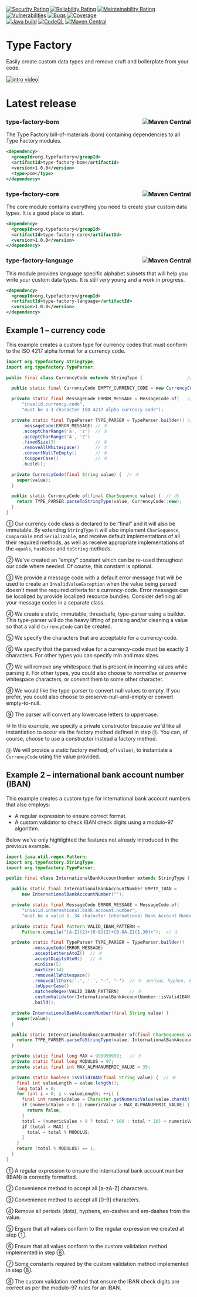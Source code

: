 [![Security Rating](https://sonarcloud.io/api/project_badges/measure?project=type-factory_type-factory&metric=security_rating)](https://sonarcloud.io/summary/new_code?id=type-factory_type-factory)
[![Reliability Rating](https://sonarcloud.io/api/project_badges/measure?project=type-factory_type-factory&metric=reliability_rating)](https://sonarcloud.io/summary/new_code?id=type-factory_type-factory)
[![Maintainability Rating](https://sonarcloud.io/api/project_badges/measure?project=type-factory_type-factory&metric=sqale_rating)](https://sonarcloud.io/summary/new_code?id=type-factory_type-factory)
[![Vulnerabilities](https://sonarcloud.io/api/project_badges/measure?project=type-factory_type-factory&metric=vulnerabilities)](https://sonarcloud.io/summary/new_code?id=type-factory_type-factory)
[![Bugs](https://sonarcloud.io/api/project_badges/measure?project=type-factory_type-factory&metric=bugs)](https://sonarcloud.io/summary/new_code?id=type-factory_type-factory)
[![Coverage](https://sonarcloud.io/api/project_badges/measure?project=type-factory_type-factory&metric=coverage)](https://sonarcloud.io/summary/new_code?id=type-factory_type-factory)
<br/>
[![Java build](https://github.com/type-factory/type-factory/actions/workflows/maven-build.yml/badge.svg?branch=main)](https://github.com/type-factory/type-factory/actions/workflows/maven-build.yml)
[![CodeQL](https://github.com/type-factory/type-factory/actions/workflows/codeql.yml/badge.svg?branch=main)](https://github.com/type-factory/type-factory/actions/workflows/codeql.yml)
[![Maven Central](https://img.shields.io/maven-central/v/org.typefactory/type-factory-bom)](https://central.sonatype.com/search?q=g%253Aorg.typefactory)

Type Factory
============

Easily create custom data types and remove cruft and boilerplate from your code.

<picture>
  <source srcset="docs/intro-video-dark.gif" media="(prefers-color-scheme: dark)"/>
  <img src="docs/intro-video-light.gif" alt="intro video" style="border: 1px solid #AAAAAA;"/>
</picture>

Latest release
==============

### type-factory-bom [<img alt="Maven Central" align="right" src="https://img.shields.io/maven-central/v/org.typefactory/type-factory-bom?label=type-factory-bom">](https://central.sonatype.com/search?q=g%253Aorg.typefactory)

The Type Factory bill-of-materials (bom) containing dependencies to all Type Factory modules.

```xml
<dependency>
  <groupId>org.typefactory</groupId>
  <artifactId>type-factory-bom</artifactId>
  <version>1.0.0</version>
  <type>pom</type>
</dependency>
```

### type-factory-core [<img alt="Maven Central" align="right" src="https://img.shields.io/maven-central/v/org.typefactory/type-factory-core?label=type-factory-core">](https://central.sonatype.com/search?q=g%253Aorg.typefactory)

The core module contains everything you need to create your custom data types. 
It is a good place to start.

```xml
<dependency>
  <groupId>org.typefactory</groupId>
  <artifactId>type-factory-core</artifactId>
  <version>1.0.0</version>
</dependency>
```

### type-factory-language [<img alt="Maven Central" align="right" src="https://img.shields.io/maven-central/v/org.typefactory/type-factory-language?label=type-factory-language">](https://central.sonatype.com/search?q=g%253Aorg.typefactory)

This module provides language specific alphabet subsets that will help you write your custom
data types. It is still very young and a work in progress.

```xml
<dependency>
  <groupId>org.typefactory</groupId>
  <artifactId>type-factory-language</artifactId>
  <version>1.0.0</version>
</dependency>
```

Example 1 – currency code
-------------------------

This example creates a custom type for currency codes that must conform to the ISO 4217 alpha 
  format for a currency code. 

```java
import org.typefactory.StringType;
import org.typefactory.TypeParser;

public final class CurrencyCode extends StringType {                 // ①

  public static final CurrencyCode EMPTY_CURRENCY_CODE = new CurrencyCode("");  // ②

  private static final MessageCode ERROR_MESSAGE = MessageCode.of(   // ③
      "invalid.currency.code", 
      "must be a 3-character ISO 4217 alpha currency code");

  private static final TypeParser TYPE_PARSER = TypeParser.builder() // ④
      .messageCode(ERROR_MESSAGE) // ③
      .acceptCharRange('a', 'z')  // ⑤
      .acceptCharRange('A', 'Z')
      .fixedSize(3)               // ⑥
      .removeAllWhitespace()      // ⑦
      .convertNullToEmpty()       // ⑧
      .toUpperCase()              // ⑨
      .build();

  private CurrencyCode(final String value) {  // ⑩
    super(value);
  }

  public static CurrencyCode of(final CharSequence value) {  // ⑪
    return TYPE_PARSER.parseToStringType(value, CurrencyCode::new); 
  }
}
```
① Our currency code class is declared to be “final” and it will also be immutable.
  By extending `StringType` it will also implement `CharSequence`, `Comparable`
  and `Serializable`, and receive default implementations of all their required
  methods, as well as receive appropriate implementations of the `equals`,
  `hashCode` and `toString` methods.

② We've created an “empty” constant which can be re-used throughout our code
  where needed. Of course, this constant is optional.

③ We provide a message code with a default error message that will be used to 
  create an `InvalidValueException` when the value being parsed doesn't meet 
  the required criteria for a currency-code. Error messages can be localized 
  by provide localized resource bundles. Consider defining all your message codes
  in a separate class.

④ We create a static, immutable, threadsafe, type-parser using a builder.
This type-parser will do the heavy lifting of parsing and/or cleaning a
value so that a valid `CurrencyCode` can be created.

⑤ We specify the characters that are acceptable for a currency-code.

⑥ We specify that the parsed value for a currency-code must be exactly 3
  characters. For other types you can specify min and max sizes.

⑦ We will remove any whitespace that is present in incoming values while parsing
  it. For other types, you could also choose to _normalise_ or _preserve_
  whitespace characters, or _convert_ them to some other character.

⑧ We would like the type-parser to convert null values to empty. If you
  prefer, you could also choose to preserve-null-and-empty or convert
  empty-to-null.

⑨ The parser will convert any lowercase letters to uppercase.

⑩ In this example, we specify a private constructor because we'd like all
  instantiation to occur via the factory method defined in step ⑪. You can,
  of course, choose to use a constructor instead a factory method.

⑪ We will provide a static factory method, `of(value)`, to instantiate 
  a `CurrencyCode` using the value provided.


Example 2 – international bank account number (IBAN)
----------------------------------------------------

This example creates a custom type for international bank account numbers that also employs:

* A regular expression to ensure correct format.
* A custom validator to check IBAN check digits using a modulo-97 algorithm.

Below we've only highlighted the features not already introduced in the previous example.

```java
import java.util.regex.Pattern;
import org.typefactory.StringType;
import org.typefactory.TypeParser;

public final class InternationalBankAccountNumber extends StringType {

  public static final InternationalBankAccountNumber EMPTY_IBAN = 
      new InternationalBankAccountNumber("");

  private static final MessageCode ERROR_MESSAGE = MessageCode.of(
      "invalid.international.bank.account.number", 
      "must be a valid 5..34 character International Bank Account Number (IBAN)");

  private static final Pattern VALID_IBAN_PATTERN = 
      Pattern.compile("[A-Z]{2}+[0-9]{2}+[0-9A-Z]{1,30}+");  // ①

  private static final TypeParser TYPE_PARSER = TypeParser.builder()
          .messageCode(ERROR_MESSAGE)
          .acceptLettersAtoZ()  // ②
          .acceptDigits0to9()   // ③
          .minSize(5)
          .maxSize(34)
          .removeAllWhitespace()
          .removeAllChars('.', '-', '–', '—')  // ④  period, hyphen, en-dash and em-dash
          .toUpperCase()
          .matchesRegex(VALID_IBAN_PATTERN)    // ⑤
          .customValidator(InternationalBankAccountNumber::isValidIBAN)  // ⑥
          .build();

  private InternationalBankAccountNumber(final String value) {
    super(value);
  }

  public static InternationalBankAccountNumber of(final CharSequence value) {
    return TYPE_PARSER.parseToStringType(value, InternationalBankAccountNumber::new);
  }

  private static final long MAX = 999999999;   // ⑦
  private static final long MODULUS = 97;
  private static final int MAX_ALPHANUMERIC_VALUE = 35;

  private static boolean isValidIBAN(final String value) {  // ⑧
    final int valueLength = value.length();
    long total = 0;
    for (int i = 0; i < valueLength; ++i) {
      final int numericValue = Character.getNumericValue(value.charAt((i + 4) % valueLength));
      if (numericValue < 0 || numericValue > MAX_ALPHANUMERIC_VALUE) {
        return false;
      }
      total = (numericValue > 9 ? total * 100 : total * 10) + numericValue;
      if (total > MAX) {
        total = total % MODULUS;
      }
    }
    return (total % MODULUS) == 1;
  }
}
```
① A regular expression to ensure the international bank account number (IBAN) is 
  correctly formatted.

② Convenience method to accept all [a-zA-Z] characters.

③ Convenience method to accept all [0-9] characters.

④ Remove all periods (dots), hyphens, en-dashes and em-dashes from the value.

⑤ Ensure that all values conform to the regular expression we created at step ①.

⑥ Ensure that all values conform to the custom validation method implemented 
  in step ⑧.

⑦ Some constants required by the custom validation method implemented in step ⑧.

⑧ The custom validation method that ensure the IBAN check digits are correct 
  as per the modulo-97 rules for an IBAN.


